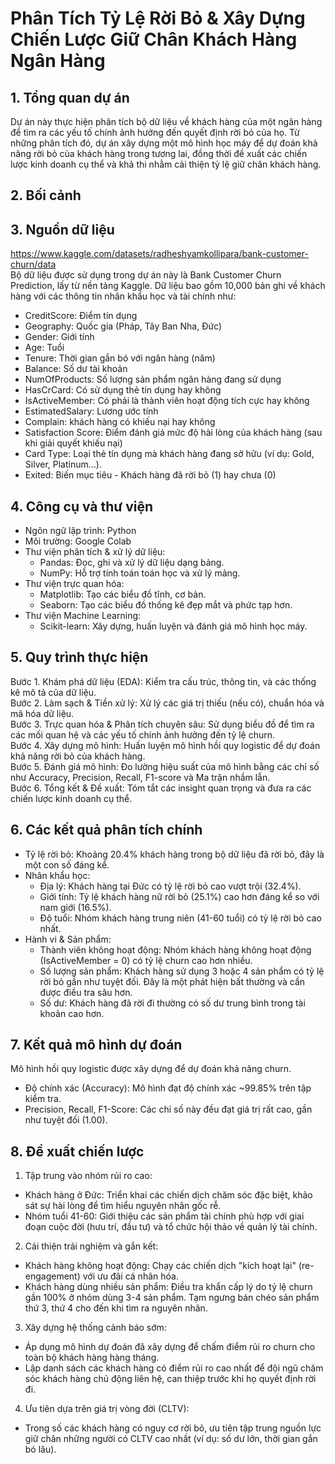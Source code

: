 # Phân Tích Tỷ Lệ Rời Bỏ & Xây Dựng Chiến Lược Giữ Chân Khách Hàng Ngân Hàng

## 1. Tổng quan dự án
Dự án này thực hiện phân tích bộ dữ liệu về khách hàng của một ngân hàng để tìm ra các yếu tố chính ảnh hưởng đến quyết định rời bỏ của họ. Từ những phân tích đó, dự án xây dựng một mô hình học máy để dự đoán khả năng rời bỏ của khách hàng trong tương lai, đồng thời đề xuất các chiến lược kinh doanh cụ thể và khả thi nhằm cải thiện tỷ lệ giữ chân khách hàng.
## 2. Bối cảnh

## 3. Nguồn dữ liệu  
https://www.kaggle.com/datasets/radheshyamkollipara/bank-customer-churn/data   
Bộ dữ liệu được sử dụng trong dự án này là Bank Customer Churn Prediction, lấy từ nền tảng Kaggle. Dữ liệu bao gồm 10,000 bản ghi về khách hàng với các thông tin nhân khẩu học và tài chính như:
- CreditScore: Điểm tín dụng
- Geography: Quốc gia (Pháp, Tây Ban Nha, Đức)
- Gender: Giới tính
- Age: Tuổi
- Tenure: Thời gian gắn bó với ngân hàng (năm)
- Balance: Số dư tài khoản
- NumOfProducts: Số lượng sản phẩm ngân hàng đang sử dụng
- HasCrCard: Có sử dụng thẻ tín dụng hay không
- IsActiveMember: Có phải là thành viên hoạt động tích cực hay không
- EstimatedSalary: Lương ước tính
- Complain: khách hàng có khiếu nại hay không
- Satisfaction Score: Điểm đánh giá mức độ hài lòng của khách hàng (sau khi giải quyết khiếu nại)
- Card Type: Loại thẻ tín dụng mà khách hàng đang sở hữu (ví dụ: Gold, Silver, Platinum…).
- Exited: Biến mục tiêu - Khách hàng đã rời bỏ (1) hay chưa (0)
## 4. Công cụ và thư viện
- Ngôn ngữ lập trình: Python
- Môi trường: Google Colab
- Thư viện phân tích & xử lý dữ liệu:
  + Pandas: Đọc, ghi và xử lý dữ liệu dạng bảng.
  + NumPy: Hỗ trợ tính toán toán học và xử lý mảng.
- Thư viện trực quan hóa:
  + Matplotlib: Tạo các biểu đồ tĩnh, cơ bản.
  + Seaborn: Tạo các biểu đồ thống kê đẹp mắt và phức tạp hơn.
- Thư viện Machine Learning:
  + Scikit-learn: Xây dựng, huấn luyện và đánh giá mô hình học máy.
## 5. Quy trình thực hiện
Bước 1. Khám phá dữ liệu (EDA): Kiểm tra cấu trúc, thông tin, và các thống kê mô tả của dữ liệu.  
Bước 2. Làm sạch & Tiền xử lý: Xử lý các giá trị thiếu (nếu có), chuẩn hóa và mã hóa dữ liệu.  
Bước 3. Trực quan hóa & Phân tích chuyên sâu: Sử dụng biểu đồ để tìm ra các mối quan hệ và các yếu tố chính ảnh hưởng đến tỷ lệ churn.  
Bước 4. Xây dựng mô hình: Huấn luyện mô hình hồi quy logistic để dự đoán khả năng rời bỏ của khách hàng.  
Bước 5. Đánh giá mô hình: Đo lường hiệu suất của mô hình bằng các chỉ số như Accuracy, Precision, Recall, F1-score và Ma trận nhầm lẫn.  
Bước 6. Tổng kết & Đề xuất: Tóm tắt các insight quan trọng và đưa ra các chiến lược kinh doanh cụ thể.  
## 6. Các kết quả phân tích chính
- Tỷ lệ rời bỏ: Khoảng 20.4% khách hàng trong bộ dữ liệu đã rời bỏ, đây là một con số đáng kể.
- Nhân khẩu học:
  + Địa lý: Khách hàng tại Đức có tỷ lệ rời bỏ cao vượt trội (32.4%).
  + Giới tính: Tỷ lệ khách hàng nữ rời bỏ (25.1%) cao hơn đáng kể so với nam giới (16.5%).
  + Độ tuổi: Nhóm khách hàng trung niên (41-60 tuổi) có tỷ lệ rời bỏ cao nhất.
- Hành vi & Sản phẩm:
  + Thành viên không hoạt động: Nhóm khách hàng không hoạt động (IsActiveMember = 0) có tỷ lệ churn cao hơn nhiều.
  + Số lượng sản phẩm: Khách hàng sử dụng 3 hoặc 4 sản phẩm có tỷ lệ rời bỏ gần như tuyệt đối. Đây là một phát hiện bất thường và cần được điều tra sâu hơn.
  + Số dư: Khách hàng đã rời đi thường có số dư trung bình trong tài khoản cao hơn.
## 7. Kết quả mô hình dự đoán  
Mô hình hồi quy logistic được xây dựng để dự đoán khả năng churn.
- Độ chính xác (Accuracy): Mô hình đạt độ chính xác ~99.85% trên tập kiểm tra.
- Precision, Recall, F1-Score: Các chỉ số này đều đạt giá trị rất cao, gần như tuyệt đối (1.00).
## 8. Đề xuất chiến lược
1. Tập trung vào nhóm rủi ro cao:
- Khách hàng ở Đức: Triển khai các chiến dịch chăm sóc đặc biệt, khảo sát sự hài lòng để tìm hiểu nguyên nhân gốc rễ.
- Nhóm tuổi 41-60: Giới thiệu các sản phẩm tài chính phù hợp với giai đoạn cuộc đời (hưu trí, đầu tư) và tổ chức hội thảo về quản lý tài chính.
2. Cải thiện trải nghiệm và gắn kết:
- Khách hàng không hoạt động: Chạy các chiến dịch "kích hoạt lại" (re-engagement) với ưu đãi cá nhân hóa.
- Khách hàng dùng nhiều sản phẩm: Điều tra khẩn cấp lý do tỷ lệ churn gần 100% ở nhóm dùng 3-4 sản phẩm. Tạm ngưng bán chéo sản phẩm thứ 3, thứ 4 cho đến khi tìm ra nguyên nhân.
3. Xây dựng hệ thống cảnh báo sớm:
- Áp dụng mô hình dự đoán đã xây dựng để chấm điểm rủi ro churn cho toàn bộ khách hàng hàng tháng.
- Lập danh sách các khách hàng có điểm rủi ro cao nhất để đội ngũ chăm sóc khách hàng chủ động liên hệ, can thiệp trước khi họ quyết định rời đi.
4. Ưu tiên dựa trên giá trị vòng đời (CLTV):
- Trong số các khách hàng có nguy cơ rời bỏ, ưu tiên tập trung nguồn lực giữ chân những người có CLTV cao nhất (ví dụ: số dư lớn, thời gian gắn bó lâu).
